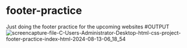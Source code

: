 # footer-practice
 Just doing the footer practice for the upcoming websites
#OUTPUT
![screencapture-file-C-Users-Administrator-Desktop-html-css-project-footer-practice-index-html-2024-08-13-06_18_54](https://github.com/user-attachments/assets/3d1a5215-bad0-4192-b042-b10d6c8587f0)
